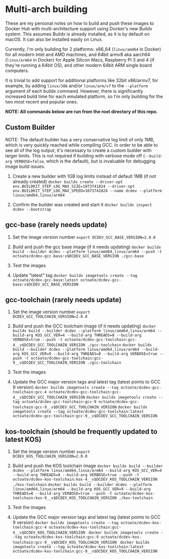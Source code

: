 # Multi-arch building

These are my personal notes on how to build and push these images to Docker Hub with multi-architecture support using Docker's new Buildx system. This assumes Buildx is already installed, as it is by default on macOS. It can also be installed easily on Linux. 

Currently, I'm only building for 2 platforms: x86_64 (`linux/amd64` in Docker) for all modern Intel and AMD machines, and 64bit armv8 aka aarch64 (`linux/arm64` in Docker) for Apple Silicon Macs, Raspberry Pi 3 and 4 (if they're running a 64bit OS), and other modern 64bit ARM single board computers. 

It is trivial to add support for additional platforms like 32bit x86/armv7, for example, by adding `linux/386` and/or `linux/arm/v7` to the `--platform` argument of each buildx command. However, there is significantly increased build time for each emulated platform, so I'm only building for the two most recent and popular ones.

**NOTE: All commands below are run from the root directory of this repo.**


## Custom Builder

NOTE: The default builder has a very conservative log limit of only 1MB, which is very quickly reached while compiling GCC. In order to be able to see all of the log output, it's necessary to create a custom builder with larger limits. This is not required if building with verbose mode off (`--build-arg VERBOSE=false`, which is the default), but is invaluable for debugging image build issues.

1. Create a new builder with 1GB log limits instead of default 1MB (if not already created)
`docker buildx create --driver-opt env.BUILDKIT_STEP_LOG_MAX_SIZE=1073741824 --driver-opt env.BUILDKIT_STEP_LOG_MAX_SPEED=1073741824 --name dcdev --platform linux/amd64,linux/arm64`

2. Confirm the builder was created and start it
`docker buildx inspect dcdev --bootstrap`

## gcc-base (rarely needs update)

1. Set the image version number
`export DCDEV_GCC_BASE_VERSION=2.0.0`

2. Build and push the gcc base image (if it needs updating)
`docker buildx build --builder dcdev --platform linux/amd64,linux/arm64 --push -t octoate/dcdev-gcc-base:v$DCDEV_GCC_BASE_VERSION ./gcc-base`

3. Test the images

4. Update "latest" tag
`docker buildx imagetools create --tag octoate/dcdev-gcc-base:latest octoate/dcdev-gcc-base:v$DCDEV_GCC_BASE_VERSION`

## gcc-toolchain (rarely needs update)

1. Set the image version number
`export DCDEV_GCC_TOOLCHAIN_VERSION=2.0.0`

2. Build and push the GCC toolchain image (if it needs updating)
`docker buildx build --builder dcdev --platform linux/amd64,linux/arm64 --build-arg KOS_GCC_VER=4 --build-arg THREADS=8 --build-arg VERBOSE=true --push -t octoate/dcdev-gcc-toolchain:gcc-4__v$DCDEV_GCC_TOOLCHAIN_VERSION ./gcc-toolchain`
`docker buildx build --builder dcdev --platform linux/amd64,linux/arm64 --build-arg KOS_GCC_VER=9 --build-arg THREADS=8 --build-arg VERBOSE=true --push -t octoate/dcdev-gcc-toolchain:gcc-9__v$DCDEV_GCC_TOOLCHAIN_VERSION ./gcc-toolchain`

3. Test the images

4. Update the GCC major version tags and latest tag (latest points to GCC 9 version)
`docker buildx imagetools create --tag octoate/dcdev-gcc-toolchain:gcc-4 octoate/dcdev-gcc-toolchain:gcc-4__v$DCDEV_GCC_TOOLCHAIN_VERSION`
`docker buildx imagetools create --tag octoate/dcdev-gcc-toolchain:gcc-9 octoate/dcdev-gcc-toolchain:gcc-9__v$DCDEV_GCC_TOOLCHAIN_VERSION`
`docker buildx imagetools create --tag octoate/dcdev-gcc-toolchain:latest octoate/dcdev-gcc-toolchain:gcc-9__v$DCDEV_GCC_TOOLCHAIN_VERSION`


## kos-toolchain (should be frequently updated to latest KOS)

1. Set the image version number
`export DCDEV_KOS_TOOLCHAIN_VERSION=2.0.0`

2. Build and push the KOS toolchain image
`docker buildx build --builder dcdev --platform linux/amd64,linux/arm64 --build-arg KOS_GCC_VER=4 --build-arg THREADS=8 --build-arg VERBOSE=true --push -t octoate/dcdev-kos-toolchain:kos-4__v$DCDEV_KOS_TOOLCHAIN_VERSION ./kos-toolchain`
`docker buildx build --builder dcdev --platform linux/amd64,linux/arm64 --build-arg KOS_GCC_VER=9 --build-arg THREADS=8 --build-arg VERBOSE=true --push -t octoate/dcdev-kos-toolchain:kos-9__v$DCDEV_KOS_TOOLCHAIN_VERSION ./kos-toolchain`

3. Test the images

4. Update the GCC major version tags and latest tag (latest points to GCC 9 version)
`docker buildx imagetools create --tag octoate/dcdev-kos-toolchain:gcc-4 octoate/dcdev-kos-toolchain:gcc-4__v$DCDEV_KOS_TOOLCHAIN_VERSION `
`docker buildx imagetools create --tag octoate/dcdev-kos-toolchain:gcc-9 octoate/dcdev-kos-toolchain:gcc-9__v$DCDEV_KOS_TOOLCHAIN_VERSION `
`docker buildx imagetools create --tag octoate/dcdev-kos-toolchain:latest octoate/dcdev-kos-toolchain:gcc-9__v$DCDEV_KOS_TOOLCHAIN_VERSION `